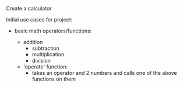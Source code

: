 Create a calculator

Initial use cases for project:
  - basic math operators/functions: 
	  + addition
		+ subtraction
		+ multiplication
		+ division

	- 'operate' function:
	  + takes an operator and 2 numbers and calls one of
		  the above functions on them